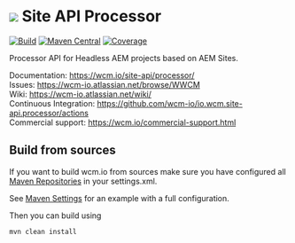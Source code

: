 <img src="https://wcm.io/images/favicon-16@2x.png"/> Site API Processor
======
[![Build](https://github.com/wcm-io/io.wcm.site-api.processor/workflows/Build/badge.svg?branch=develop)](https://github.com/wcm-io/io.wcm.site-api.processor/actions?query=workflow%3ABuild+branch%3Adevelop)
[![Maven Central](https://img.shields.io/maven-central/v/io.wcm/io.wcm.site-api.processor)](https://repo1.maven.org/maven2/io/wcm/io.wcm.site-api.processor/)
[![Coverage](https://sonarcloud.io/api/project_badges/measure?project=wcm-io_io.wcm.site-api.processor&metric=coverage)](https://sonarcloud.io/summary/new_code?id=wcm-io_io.wcm.site-api.processor)

Processor API for Headless AEM projects based on AEM Sites.

Documentation: https://wcm.io/site-api/processor/<br/>
Issues: https://wcm-io.atlassian.net/browse/WWCM<br/>
Wiki: https://wcm-io.atlassian.net/wiki/<br/>
Continuous Integration: https://github.com/wcm-io/io.wcm.site-api.processor/actions<br/>
Commercial support: https://wcm.io/commercial-support.html


## Build from sources

If you want to build wcm.io from sources make sure you have configured all [Maven Repositories](https://wcm.io/maven.html) in your settings.xml.

See [Maven Settings](https://github.com/wcm-io/io.wcm.site-api.processor/blob/develop/.maven-settings.xml) for an example with a full configuration.

Then you can build using

```
mvn clean install
```
